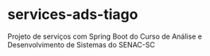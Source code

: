 # services-ads-tiago
Projeto de serviços com Spring Boot do Curso de Análise e Desenvolvimento de Sistemas do SENAC-SC
